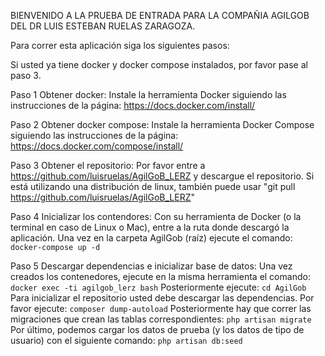 BIENVENIDO A LA PRUEBA DE ENTRADA PARA LA COMPAÑIA AGILGOB DEL DR LUIS ESTEBAN RUELAS ZARAGOZA.

Para correr esta aplicación siga los siguientes pasos:

Si usted ya tiene docker y docker compose instalados, por favor pase al paso 3.

Paso 1 Obtener docker:
Instale la herramienta Docker siguiendo las instrucciones de la página: https://docs.docker.com/install/

Paso 2 Obtener docker compose: 
Instale la herramienta Docker Compose siguiendo las instrucciones de la página: https://docs.docker.com/compose/install/

Paso 3 Obtener el repositorio:
Por favor entre a https://github.com/luisruelas/AgilGoB_LERZ y descargue el repositorio. Si está utilizando una distribución de linux, también puede usar "git pull https://github.com/luisruelas/AgilGoB_LERZ"

Paso 4 Inicializar los contendores:
Con su herramienta de Docker (o la terminal en caso de Linux o Mac), entre a la ruta donde descargó la aplicación. Una vez en la carpeta AgilGob (raíz) ejecute el comando: 
```docker-compose up -d```

Paso 5 Descargar dependencias e inicializar base de datos:
Una vez creados los contenedores, ejecute en la misma herramienta el comando:
	```docker exec -ti agilgob_lerz bash``` 
Posteriormente ejecute:
	```cd AgilGob```
Para inicializar el repositorio usted debe descargar las dependencias. Por favor ejecute:
	```composer dump-autoload```
Posteriormente hay que correr las migraciones que crean las tablas correspondientes:
	```php artisan migrate```
Por último, podemos cargar los datos de prueba (y los datos de tipo de usuario) con el siguiente comando:
	```php artisan db:seed```

